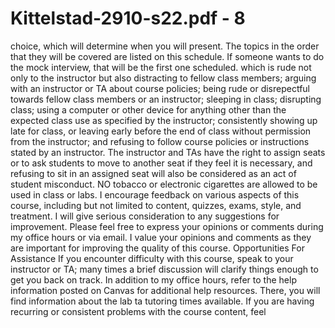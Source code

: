 # Kittelstad-2910-s22.pdf - 8

choice, which will determine when you will present. The topics in the
order that they will be covered are listed on this schedule. If
someone wants to do the mock interview, that will be the first one
scheduled.
which is rude not only to the instructor
but also distracting to fellow class
members; arguing with an instructor or
TA about course policies; being rude or
disrepectful towards fellow class
members or an instructor; sleeping in
class; disrupting class; using a computer
or other device for anything other than
the expected class use as specified by the
instructor; consistently showing up late
for class, or leaving early before the end
of class without permission from the
instructor; and refusing to follow course
policies or instructions stated by an
instructor. The instructor and TAs have
the right to assign seats or to ask students
to move to another seat if they feel it is
necessary, and refusing to sit in an
assigned seat will also be considered as
an act of student misconduct. NO tobacco
or electronic cigarettes are allowed to be
used in class or labs.
I encourage feedback on various aspects
of this course, including but not limited
to content, quizzes, exams, style, and
treatment. I will give serious
consideration to any suggestions for
improvement. Please feel free to express
your opinions or comments during my
office hours or via email. I value your
opinions and comments as they are
important for improving the quality of
this course.
Opportunities For Assistance
If you encounter difficulty with this
course, speak to your instructor or TA;
many times a brief discussion will clarify
things enough to get you back on track.
In addition to my office hours, refer to
the help information posted on Canvas
for additional help resources. There, you
will find information about the lab ta
tutoring times available.
If you are having recurring or consistent
problems with the course content, feel